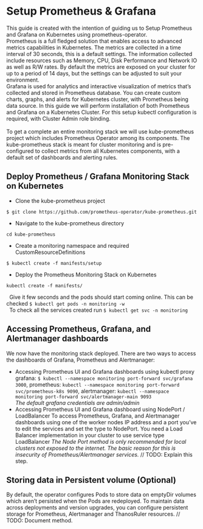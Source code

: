 # Setup Prometheus & Grafana

This guide is created with the intention of guiding us to Setup Prometheus and Grafana on Kubernetes using prometheus-operator.<br/>
Prometheus is a full fledged solution that enables access to advanced metrics capabilities in Kubernetes. The metrics are collected in a time interval of 30 seconds, this is a default settings. The information collected include resources such as Memory, CPU, Disk Performance and Network IO as well as R/W rates. By default the metrics are exposed on your cluster for up to a period of 14 days, but the settings can be adjusted to suit your environment.<br/>
Grafana is used for analytics and interactive visualization of metrics that’s collected and stored in Prometheus database. You can create custom charts, graphs, and alerts for Kubernetes cluster, with Prometheus being data source. In this guide we will perform installation of both Prometheus and Grafana on a Kubernetes Cluster. For this setup kubectl configuration is required, with Cluster Admin role binding.<br/>
<br/>
To get a complete an entire monitoring stack we will use kube-prometheus project which includes Prometheus Operator among its components. The kube-prometheus stack is meant for cluster monitoring and is pre-configured to collect metrics from all Kubernetes components, with a default set of dashboards and alerting rules.

## Deploy Prometheus / Grafana Monitoring Stack on Kubernetes

* Clone the kube-prometheus project
```
$ git clone https://github.com/prometheus-operator/kube-prometheus.git
```
* Navigate to the kube-prometheus directory
```
cd kube-prometheus
```
* Create a monitoring namespace and required CustomResourceDefinitions
```
$ kubectl create -f manifests/setup
```
* Deploy the Prometheus Monitoring Stack on Kubernetes
```
kubectl create -f manifests/
```
&nbsp; Give it few seconds and the pods should start coming online. This can be checked ```$ kubectl get pods -n monitoring -w```<br/>
&nbsp; To check all the services created run ```$ kubectl get svc -n monitoring```
## Accessing Prometheus, Grafana, and Alertmanager dashboards
We now have the monitoring stack deployed. There are two ways to access the dashboards of Grafana, Prometheus and Alertmanager:
  * Accessing Prometheus UI and Grafana dashboards using kubectl proxy
    grafana: ```$ kubectl --namespace monitoring port-forward svc/grafana 3000```, prometheus: ```kubectl --namespace monitoring port-forward svc/prometheus-k8s 9090```, alertmanager: ```kubectl --namespace monitoring port-forward svc/alertmanager-main 9093```
    <br/>*The default grafana credentials are admin/admin*
  * Accessing Prometheus UI and Grafana dashboard using NodePort / LoadBalancer
    To access Prometheus, Grafana, and Alertmanager dashboards using one of the worker nodes IP address and a port you’ve to edit the services and set the type to NodePort.
    You need a Load Balancer implementation in your cluster to use service type LoadBalancer
    *The Node Port method is only recommended for local clusters not exposed to the internet. The basic reason for this is insecurity of Prometheus/Alertmanager services.*
    // TODO: Explain this step.
## Storing data in Persistent volume (Optional)
By default, the operator configures Pods to store data on emptyDir volumes which aren’t persisted when the Pods are redeployed. To maintain data across deployments and version upgrades, you can configure persistent storage for Prometheus, Alertmanager and ThanosRuler resources.
// TODO: Document method.